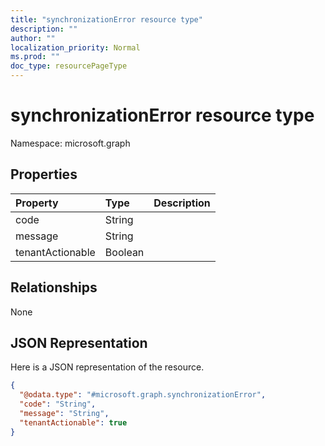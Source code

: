 ```yaml
---
title: "synchronizationError resource type"
description: ""
author: ""
localization_priority: Normal
ms.prod: ""
doc_type: resourcePageType
---
```


# synchronizationError resource type


Namespace: microsoft.graph



## Properties
|Property|Type|Description|
|:---|:---|:---|
|code|String||
|message|String||
|tenantActionable|Boolean||

## Relationships
None

## JSON Representation
Here is a JSON representation of the resource.
<!-- {
  "blockType": "resource",
  "@odata.type": "microsoft.graph.synchronizationError"
}
-->
``` json
{
  "@odata.type": "#microsoft.graph.synchronizationError",
  "code": "String",
  "message": "String",
  "tenantActionable": true
}
```

